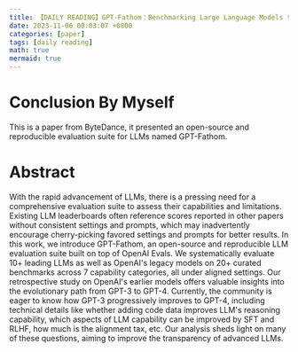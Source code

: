 ```yaml
---
title: 【DAILY READING】GPT-Fathom：Benchmarking Large Language Models to Decipher the Evolutionary Path towards GPT-4 And Beyond
date: 2023-11-06 00:03:07 +0800
categories: [paper]
tags: [daily reading]
math: true
mermaid: true
---
```



# Conclusion By Myself
This is a paper from ByteDance, it presented an open-source and reproducible evaluation suite for LLMs named GPT-Fathom.
# Abstract
With the rapid advancement of LLMs, there is a pressing need for a comprehensive evaluation suite to assess their capabilities and limitations.
Existing LLM leaderboards often reference scores reported in other papers without consistent settings and prompts, which may inadvertently encourage cherry-picking favored settings and prompts for better results.
In this work, we introduce GPT-Fathom, an open-source and reproducible LLM evaluation suite built on top of OpenAI Evals.
We systematically evaluate 10+ leading LLMs as well as OpenAI's legacy models on 20+ curated benchmarks across 7 capability categories, all under aligned settings.
Our retrospective study on OpenAI's earlier models offers valuable insights into the evolutionary path from GPT-3 to GPT-4.
Currently, the community is eager to know how GPT-3 progressively improves to GPT-4, including technical details like whether adding code data improves LLM's reasoning capability, which aspects of LLM capability can be improved by SFT and RLHF, how much is the alignment tax, etc.
Our analysis sheds light on many of these questions, aiming to improve the transparency of advanced LLMs.